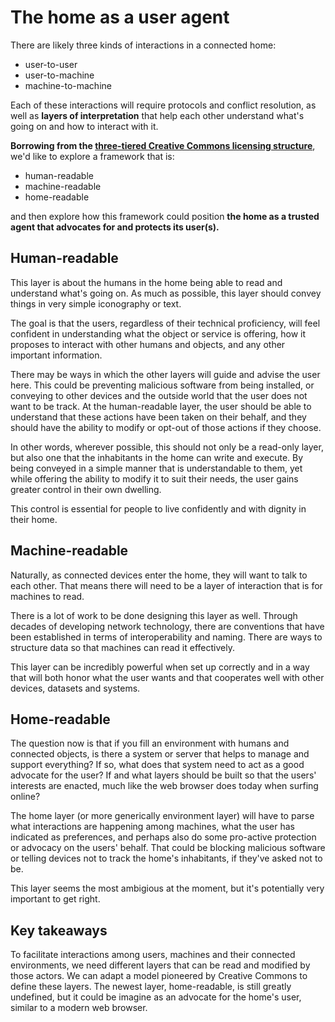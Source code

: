# The home as a user agent

There are likely three kinds of interactions in a connected home: 

* user-to-user
* user-to-machine
* machine-to-machine

Each of these interactions will require protocols and conflict resolution, as well as **layers of interpretation** that help each other understand what's going on and how to interact with it. 

**Borrowing from the [three-tiered Creative Commons licensing structure](https://creativecommons.org/licenses)**, we'd like to explore a framework that is: 

* human-readable
* machine-readable
* home-readable

and then explore how this framework could position **the home as a trusted agent that advocates for and protects its user(s).** 

## Human-readable

This layer is about the humans in the home being able to read and understand what's going on. As much as possible, this layer should convey things in very simple iconography or text. 

The goal is that the users, regardless of their technical proficiency, will feel confident in understanding what the object or service is offering, how it proposes to interact with other humans and objects, and any other important information.  

There may be ways in which the other layers will guide and advise the user here. This could be preventing malicious software from being installed, or conveying to other devices and the outside world that the user does not want to be track. At the human-readable layer, the user should be able to understand that these actions have been taken on their behalf, and they should have the ability to modify or opt-out of those actions if they choose.  

In other words, wherever possible, this should not only be a read-only layer, but also one that the inhabitants in the home can write and execute. By being conveyed in a simple manner that is understandable to them, yet while offering the ability to modify it to suit their needs, the user gains greater control in their own dwelling. 

This control is essential for people to live confidently and with dignity in their home. 

## Machine-readable

Naturally, as connected devices enter the home, they will want to talk to each other. That means there will need to be a layer of interaction that is for machines to read. 

There is a lot of work to be done designing this layer as well. Through decades of developing network technology, there are  conventions that have been established in terms of interoperability and naming. There are ways to structure data so that machines can read it effectively. 

This layer can be incredibly powerful when set up correctly and in a way that will both honor what the user wants and that cooperates well with other devices, datasets and systems. 

## Home-readable
 
The question now is that if you fill an environment with humans and connected objects, is there a system or server that helps to manage and support everything? If so, what does that system need to act as a good advocate for the user? If and what layers should be built so that the users' interests are enacted, much like the web browser does today when surfing online? 

The home layer (or more generically environment layer) will have to parse what interactions are happening among machines, what the user has indicated as preferences, and perhaps also do some pro-active protection or advocacy on the users' behalf. That could be blocking malicious software or telling devices not to track the home's inhabitants, if they've asked not to be. 

This layer seems the most ambigious at the moment, but it's potentially very important to get right. 

## Key takeaways

To facilitate interactions among users, machines and their connected environments, we need different layers that can be read and modified by those actors. We can adapt a model pioneered by Creative Commons to define these layers. The newest layer, home-readable, is still greatly undefined, but it could be imagine as an advocate for the home's user, similar to a modern web browser.  